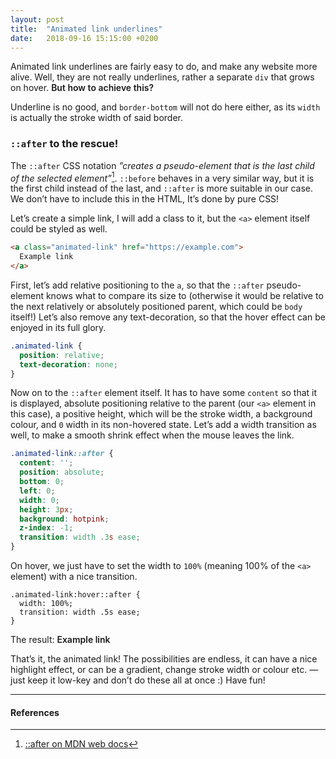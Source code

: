 ```yaml
---
layout: post
title:  "Animated link underlines"
date:   2018-09-16 15:15:00 +0200
---
```


Animated link underlines are fairly easy to do, and make any website more alive. Well, they are not really underlines, rather a separate `div` that grows on hover. <a style="white-space: nowrap" class="example animated-link">But how to achieve this?</a>

Underline is no good, and `border-bottom` will not do here either, as its `width` is actually the stroke width of said border.

<style type="text/css">
  .example.animated-link {
    border: none !important;
    background: none;
    text-decoration:none;
    font-weight: 600;
    position: relative;
    cursor: pointer;
  }

  .example.animated-link:hover {
    background: none;
    color: inherit;
  }

  .example.animated-link::after {
    content: '';
    height: 3px;
    position: absolute;
    bottom: -2px;
    left: 0;
    width: 0;
    background: #28f;
    transition: width .3s ease;
  }

  .example.animated-link:hover::after {
    width: 100%;
    transition: width .4s ease;
  }

  .example.animated-link.example-pink::after {
    background: hotpink;
  }
</style>

### `::after` to the rescue!

The `::after` CSS notation _”creates a pseudo-element that is the last child of the selected element”_[^1]. `::before` behaves in a very similar way, but it is the first child instead of the last, and `::after` is more suitable in our case. We donʼt have to include this in the HTML, Itʼs done by pure CSS!

Letʼs create a simple link, I will add a class to it, but the `<a>` element itself could be styled as well.

```html
<a class="animated-link" href="https://example.com">
  Example link
</a>
```

First, letʼs add relative positioning to the `a`, so that the `::after` pseudo-element knows what to compare its size to (otherwise it would be relative to the next relatively or absolutely positioned parent, which could be `body` itself!) Letʼs also remove any text-decoration, so that the hover effect can be enjoyed in its full glory.

```css
.animated-link {
  position: relative;
  text-decoration: none;
}
```

Now on to the `::after` element itself. It has to have some `content` so that it is displayed, absolute positioning relative to the parent (our `<a>` element in this case), a positive height, which will be the stroke width, a background colour, and `0` width in its non-hovered state. Letʼs add a width transition as well, to make a smooth shrink effect when the mouse leaves the link.

```css
.animated-link::after {
  content: '';
  position: absolute;
  bottom: 0;
  left: 0;
  width: 0;
  height: 3px;
  background: hotpink;
  z-index: -1;
  transition: width .3s ease;
}
```

On hover, we just have to set the width to `100%` (meaning 100% of the `<a>` element) with a nice transition.
```
.animated-link:hover::after {
  width: 100%;
  transition: width .5s ease;
}
```

The result:
<a href="https://example.com" class="example animated-link example-pink">Example link</a>

Thatʼs it, the animated link! The possibilities are endless, it can have a nice highlight effect, or can be a gradient, change stroke width or colour etc. — just keep it low-key and donʼt do these all at once :) Have fun!

---
#### References

[^1]: [::after on MDN web docs](https://developer.mozilla.org/en-US/docs/Web/CSS/::after)

